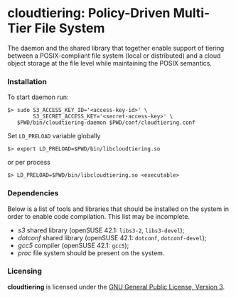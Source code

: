 # cloudtiering: Policy-Driven Multi-Tier File System
The daemon and the shared library that together enable support of tiering
between a POSIX-compliant file system (local or distributed)
and a cloud object storage at the file level while maintaining the POSIX
semantics.

### Installation
To start daemon run:
```
$> sudo S3_ACCESS_KEY_ID='<access-key-id>' \
        S3_SECRET_ACCESS_KEY='<secret-access-key>' \
   $PWD/bin/cloudtiering-daemon $PWD/conf/cloudtiering.conf
```

Set `LD_PRELOAD` variable globally
```
$> export LD_PRELOAD=$PWD/bin/libcloudtiering.so
```
or per process
```
$> LD_PRELOAD=$PWD/bin/libcloudtiering.so <executable>
```

### Dependencies
Below is a list of tools and libraries that should be installed on the system
in order to enable code compilation. This list may be incomplete.
- *s3* shared library (openSUSE 42.1: `libs3-2`, `libs3-devel`);
- *dotconf* shared library (openSUSE 42.1: `dotconf`, `dotconf-devel`);
- *gcc5* compiler (openSUSE 42.1: `gcc5`);
- *proc* file system should be present on the system.


### Licensing
**cloudtiering** is licensed under the
[GNU General Public License, Version 3](LICENSE.md).

